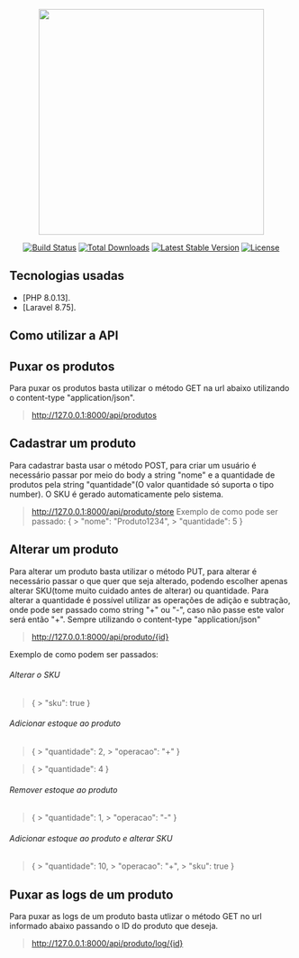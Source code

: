 <p align="center"><a href="https://laravel.com" target="_blank"><img src="https://raw.githubusercontent.com/laravel/art/master/logo-lockup/5%20SVG/2%20CMYK/1%20Full%20Color/laravel-logolockup-cmyk-red.svg" width="400"></a></p>

<p align="center">
<a href="https://travis-ci.org/laravel/framework"><img src="https://travis-ci.org/laravel/framework.svg" alt="Build Status"></a>
<a href="https://packagist.org/packages/laravel/framework"><img src="https://img.shields.io/packagist/dt/laravel/framework" alt="Total Downloads"></a>
<a href="https://packagist.org/packages/laravel/framework"><img src="https://img.shields.io/packagist/v/laravel/framework" alt="Latest Stable Version"></a>
<a href="https://packagist.org/packages/laravel/framework"><img src="https://img.shields.io/packagist/l/laravel/framework" alt="License"></a>
</p>

## Tecnologias usadas

- [PHP 8.0.13].
- [Laravel 8.75].


## Como utilizar a API

## Puxar os produtos

Para puxar os produtos basta utilizar o método GET na url abaixo utilizando o content-type "application/json".
> http://127.0.0.1:8000/api/produtos

## Cadastrar um produto

Para cadastrar basta usar o método POST, para criar um usuário é necessário passar por meio do body a string "nome" e a quantidade de produtos pela string "quantidade"(O valor quantidade só suporta o tipo number). O SKU é gerado automaticamente pelo sistema.
> http://127.0.0.1:8000/api/produto/store
Exemplo de como pode ser passado:
> {
    > "nome": "Produto1234",
    > "quantidade": 5
> }

## Alterar um produto

Para alterar um produto basta utilizar o método PUT, para alterar é necessário passar o que quer que seja alterado, podendo escolher apenas alterar SKU(tome muito cuidado antes de alterar) ou quantidade. Para alterar a quantidade é possível utilizar as operações de adição e subtração, onde pode ser passado como string "+" ou "-", caso não passe este valor será então "+". Sempre utilizando o content-type "application/json"
>http://127.0.0.1:8000/api/produto/{id}


Exemplo de como podem ser passados:
###### Alterar o SKU
> {
    > "sku": true
> }

###### Adicionar estoque ao produto
> {
    > "quantidade": 2,
    > "operacao": "+"
> }

> {
    > "quantidade": 4
> }

###### Remover estoque ao produto

> {
    > "quantidade": 1,
    > "operacao": "-"
> }

###### Adicionar estoque ao produto e alterar SKU

> {
    > "quantidade": 10,
    > "operacao": "+",
    > "sku": true
> }

## Puxar as logs de um produto

Para puxar as logs de um produto basta utlizar o método GET no url informado abaixo passando o ID do produto que deseja.
> http://127.0.0.1:8000/api/produto/log/{id}